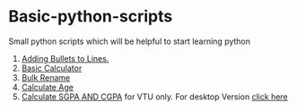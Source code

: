 # Basic-python-scripts
Small python scripts which will be helpful to start learning python

1. [Adding Bullets to Lines.](https://github.com/Adarsh232001/Basic-python-scripts/blob/main/adding_bullets.py)
2. [Basic Calculator](https://github.com/Adarsh232001/Basic-python-scripts/blob/main/basic_calculator.py)
3. [Bulk Rename](https://github.com/Adarsh232001/Basic-python-scripts/blob/main/bulk_rename.py)
4. [Calculate Age](https://github.com/Adarsh232001/Basic-python-scripts/blob/main/calculate_age.py)
5. [Calculate SGPA AND CGPA](https://github.com/Adarsh232001/Basic-python-scripts/blob/main/calculate_sgpa%26cgpa.py) for VTU only. For desktop Version [click here](https://github.com/Adarsh232001/VTU-SGPA-CGPA-CALCULATOR)
